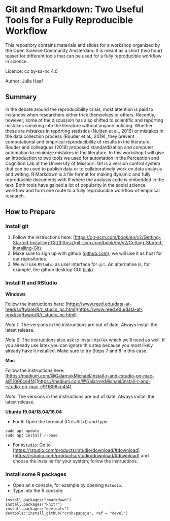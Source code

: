 # Git and Rmarkdown: Two Useful Tools for a Fully Reproducible Workflow

This repository contains materials and slides for a workshop organized by the Open Science Community Amsterdam. It is meant as a short (two hour) teaser for different tools that can be used for a fully reproducible workflow in science.

Licence: cc by-sa-nc 4.0

Author: Julia Haaf

## Summary

In the debate around the reproducibility crisis, most attention is paid to instances when researchers either trick themselves or others. Recently, however, some of the discussion has also shifted to scientific and reporting mistakes sneaking into the literature without anyone noticing. Whether these are mistakes in reporting statistics (Nuijten et al., 2016) or mistakes in the data collection process (Rouder et al., 2019), they prevent computational and empirical reproducibility of results in the literature. Rouder and colleagues (2019) proposed standardization and computer automation to minimize mistakes in the literature. In this workshop I will give an introduction to two tools we used for automation in the Perception and Cognition Lab at the University of Missouri. Git is a version control system that can be used to publish data or to collaboratively work on data analysis and writing. R Markdown is a file format for making dynamic and fully reproducible documents with R where the analysis code is embedded in the text. Both tools have gained a lot of popularity in the social science workflow and form one route to a fully reproducible workflow of empirical research.

## How to Prepare

### Install git

1. Follow the instructions here: [https://git-scm.com/book/en/v2/Getting-Started-Installing-Git](https://git-scm.com/book/en/v2/Getting-Started-Installing-Git).
2. Make sure to sign up with github ([github.com](github.com)), we will use it as host for our repositories.
3. We will use `RStudio` as user interface for `git`. An alternative is, for example, the github desktop GUI ([link](https://desktop.github.com/)).

### Install R and RStudio

**Windows**

Follow the instructions here: [https://www.reed.edu/data-at-reed/software/R/r_studio_pc.html](https://www.reed.edu/data-at-reed/software/R/r_studio_pc.html). 

*Note 1:* The versions in the instructions are out of date. Always install the latest release.

*Note 2:* The instructions also ask to install `MiKTeX` which we'll need as well. If you already use latex you can ignore this step because you most likely already have it installed. Make sure to try Steps 7 and 8 in this case. 

**Mac**

Follow the instructions here: [https://medium.com/@GalarnykMichael/install-r-and-rstudio-on-mac-e911606ce4f4](https://medium.com/@GalarnykMichael/install-r-and-rstudio-on-mac-e911606ce4f4).

*Note:* The versions in the instructions are out of date. Always install the latest release.

**Ubuntu 19.04/18.04/16.04**

- For `R`: Open the terminal (Ctrl+Alt+t) and type

```
sudo apt update
sudo apt install r-base
```

- For `RStudio`: Go to [https://rstudio.com/products/rstudio/download/#download](https://rstudio.com/products/rstudio/download/#download) and choose the installer for your system; follow the instructions.

### Install some R packages

- Open an `R` console, for example by opening `RStudio`.
- Type into the R console:

```
install.packages("rmarkdown")
install.packages("knitr")
install.packages("devtools")
devtools::install_github("crsh/papaja", ref = "devel")
```



